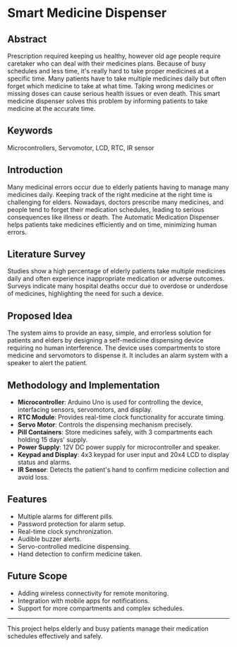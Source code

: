 ﻿# Smart Medicine Dispenser

## Abstract
Prescription required keeping us healthy, however old age people require caretaker who can deal with their medicines plans. Because of busy schedules and less time, it's really hard to take proper medicines at a specific time. Many patients have to take multiple medicines daily but often forget which medicine to take at what time. Taking wrong medicines or missing doses can cause serious health issues or even death. This smart medicine dispenser solves this problem by informing patients to take medicine at the accurate time.

## Keywords
Microcontrollers, Servomotor, LCD, RTC, IR sensor

## Introduction
Many medicinal errors occur due to elderly patients having to manage many medicines daily. Keeping track of the right medicine at the right time is challenging for elders. Nowadays, doctors prescribe many medicines, and people tend to forget their medication schedules, leading to serious consequences like illness or death. The Automatic Medication Dispenser helps patients take medicines efficiently and on time, minimizing human errors.

## Literature Survey
Studies show a high percentage of elderly patients take multiple medicines daily and often experience inappropriate medication or adverse outcomes. Surveys indicate many hospital deaths occur due to overdose or underdose of medicines, highlighting the need for such a device.

## Proposed Idea
The system aims to provide an easy, simple, and errorless solution for patients and elders by designing a self-medicine dispensing device requiring no human interference. The device uses compartments to store medicine and servomotors to dispense it. It includes an alarm system with a speaker to alert the patient.

## Methodology and Implementation
- **Microcontroller**: Arduino Uno is used for controlling the device, interfacing sensors, servomotors, and display.
- **RTC Module**: Provides real-time clock functionality for accurate timing.
- **Servo Motor**: Controls the dispensing mechanism precisely.
- **Pill Containers**: Store medicines safely, with 3 compartments each holding 15 days' supply.
- **Power Supply**: 12V DC power supply for microcontroller and speaker.
- **Keypad and Display**: 4x3 keypad for user input and 20x4 LCD to display status and alarms.
- **IR Sensor**: Detects the patient's hand to confirm medicine collection and avoid loss.

## Features
- Multiple alarms for different pills.
- Password protection for alarm setup.
- Real-time clock synchronization.
- Audible buzzer alerts.
- Servo-controlled medicine dispensing.
- Hand detection to confirm medicine taken.

## Future Scope
- Adding wireless connectivity for remote monitoring.
- Integration with mobile apps for notifications.
- Support for more compartments and complex schedules.

---

This project helps elderly and busy patients manage their medication schedules effectively and safely.
